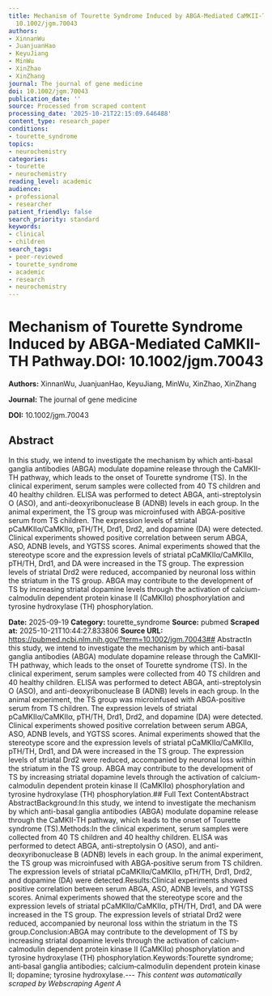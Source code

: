 ```yaml
---
title: Mechanism of Tourette Syndrome Induced by ABGA-Mediated CaMKII-TH Pathway.**DOI:**
  10.1002/jgm.70043
authors:
- XinnanWu
- JuanjuanHao
- KeyuJiang
- MinWu
- XinZhao
- XinZhang
journal: The journal of gene medicine
doi: 10.1002/jgm.70043
publication_date: ''
source: Processed from scraped content
processing_date: '2025-10-21T22:15:09.646488'
content_type: research_paper
conditions:
- tourette_syndrome
topics:
- neurochemistry
categories:
- tourette
- neurochemistry
reading_level: academic
audience:
- professional
- researcher
patient_friendly: false
search_priority: standard
keywords:
- clinical
- children
search_tags:
- peer-reviewed
- tourette_syndrome
- academic
- research
- neurochemistry
---
```


# Mechanism of Tourette Syndrome Induced by ABGA-Mediated CaMKII-TH Pathway.**DOI:** 10.1002/jgm.70043

**Authors:** XinnanWu, JuanjuanHao, KeyuJiang, MinWu, XinZhao, XinZhang

**Journal:** The journal of gene medicine

**DOI:** 10.1002/jgm.70043

## Abstract

In this study, we intend to investigate the mechanism by which anti-basal ganglia antibodies (ABGA) modulate dopamine release through the CaMKII-TH pathway, which leads to the onset of Tourette syndrome (TS).
In the clinical experiment, serum samples were collected from 40 TS children and 40 healthy children. ELISA was performed to detect ABGA, anti-streptolysin O (ASO), and anti-deoxyribonuclease B (ADNB) levels in each group. In the animal experiment, the TS group was microinfused with ABGA-positive serum from TS children. The expression levels of striatal pCaMKIIα/CaMKIIα, pTH/TH, Drd1, Drd2, and dopamine (DA) were detected.
Clinical experiments showed positive correlation between serum ABGA, ASO, ADNB levels, and YGTSS scores. Animal experiments showed that the stereotype score and the expression levels of striatal pCaMKIIα/CaMKIIα, pTH/TH, Drd1, and DA were increased in the TS group. The expression levels of striatal Drd2 were reduced, accompanied by neuronal loss within the striatum in the TS group.
ABGA may contribute to the development of TS by increasing striatal dopamine levels through the activation of calcium-calmodulin dependent protein kinase II (CaMKIIα) phosphorylation and tyrosine hydroxylase (TH) phosphorylation.

**Date:** 2025-09-19
**Category:** tourette_syndrome
**Source:** pubmed
**Scraped at:** 2025-10-21T10:44:27.833806
**Source URL:** https://pubmed.ncbi.nlm.nih.gov/?term=10.1002/jgm.70043## AbstractIn this study, we intend to investigate the mechanism by which anti-basal ganglia antibodies (ABGA) modulate dopamine release through the CaMKII-TH pathway, which leads to the onset of Tourette syndrome (TS).
In the clinical experiment, serum samples were collected from 40 TS children and 40 healthy children. ELISA was performed to detect ABGA, anti-streptolysin O (ASO), and anti-deoxyribonuclease B (ADNB) levels in each group. In the animal experiment, the TS group was microinfused with ABGA-positive serum from TS children. The expression levels of striatal pCaMKIIα/CaMKIIα, pTH/TH, Drd1, Drd2, and dopamine (DA) were detected.
Clinical experiments showed positive correlation between serum ABGA, ASO, ADNB levels, and YGTSS scores. Animal experiments showed that the stereotype score and the expression levels of striatal pCaMKIIα/CaMKIIα, pTH/TH, Drd1, and DA were increased in the TS group. The expression levels of striatal Drd2 were reduced, accompanied by neuronal loss within the striatum in the TS group.
ABGA may contribute to the development of TS by increasing striatal dopamine levels through the activation of calcium-calmodulin dependent protein kinase II (CaMKIIα) phosphorylation and tyrosine hydroxylase (TH) phosphorylation.## Full Text ContentAbstract AbstractBackground:In this study, we intend to investigate the mechanism by which anti-basal ganglia antibodies (ABGA) modulate dopamine release through the CaMKII-TH pathway, which leads to the onset of Tourette syndrome (TS).Methods:In the clinical experiment, serum samples were collected from 40 TS children and 40 healthy children. ELISA was performed to detect ABGA, anti-streptolysin O (ASO), and anti-deoxyribonuclease B (ADNB) levels in each group. In the animal experiment, the TS group was microinfused with ABGA-positive serum from TS children. The expression levels of striatal pCaMKIIα/CaMKIIα, pTH/TH, Drd1, Drd2, and dopamine (DA) were detected.Results:Clinical experiments showed positive correlation between serum ABGA, ASO, ADNB levels, and YGTSS scores. Animal experiments showed that the stereotype score and the expression levels of striatal pCaMKIIα/CaMKIIα, pTH/TH, Drd1, and DA were increased in the TS group. The expression levels of striatal Drd2 were reduced, accompanied by neuronal loss within the striatum in the TS group.Conclusion:ABGA may contribute to the development of TS by increasing striatal dopamine levels through the activation of calcium-calmodulin dependent protein kinase II (CaMKIIα) phosphorylation and tyrosine hydroxylase (TH) phosphorylation.Keywords:Tourette syndrome; anti‐basal ganglia antibodies; calcium‐calmodulin dependent protein kinase II; dopamine; tyrosine hydroxylase.---
*This content was automatically scraped by Webscraping Agent A*